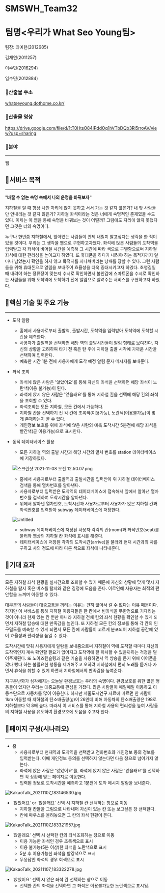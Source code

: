 # SMSWH_Team32
# 팀명<우리가 What Seo Young팀>

팀장: 최예헌(2012685)

김채연(2011257)

이수민(2016294)

임수민(2012884)

### 🔹산출물 주소

[whatseyoung.dothome.co.kr/](http://whatseyoung.dothome.co.kr/)

### 🔹산출물 영상
https://drive.google.com/file/d/1tT0HtsO84IPddOq1hVTbDQb3Rl5rroAV/view?usp=sharing

### 🔹분야

---

웹

## 🔶서비스 목적

---

"**바꿀 수 없는 숙명 속에서 나의 운명을 바꿔보자"**

 지하철을 탈 때 항상 나만 자리에 앉지 못하고 서서 가는 것 같지 않은가? 내 앞 사람들만 안내리는 것 같지 않은가? 지하철 좌석이라는 것은 너에게 숙명적인 존재였을 수도 있다. 이제는 이 웹을 통해 숙명을 바꿔보는 것이 어떨까? 그럼에도 자리에 앉지 못했다면 그것은 너의 숙명이다.

 누구나 한번쯤 지하철에서, 앉아있는 사람들이 언제 내릴지 알고싶다는 생각을 한 적이 있을 것이다. 우리는 그 생각을 웹으로 구현하고자했다. 좌석에 앉은 사람들의 도착역을 입력받고 각 좌석이 비어질 시간을 예측해 그 시간에 따라 색으로 구별함으로써 지하철 좌석에 대한 편리성을 높이고자 하였다. 또 휴대폰을 하다가 내려야 하는 목적지까지 얼마나 남았는지 확인을 하지 않고 목적지를 지나쳐버리는 낭패를 당할 수 있다. 그런 사람들을 위해 휴대폰으로 알림을 보내주어 효율성을 더욱 증대시키고자 하였다. 초행길일 때 내려야 하는 정류장이 맞는지 수시로 확인하면서 불안감에 스마트폰을 수시로 확인하는 사람들을 위해 도착역에 도착하기 전에 알람으로 알려주는 서비스를 구현하고자 하였다.

## 🔶핵심 기술 및 주요 기능

---

- 도착 알람
    - 홈에서 사용자로부터 출발역, 출발시간, 도착역을 입력받아 도착역에 도착할 시간을 예측한다.
    - 사용자가 출발역을 선택하면 해당 역의 출발시간들이 알림 형태로 보여진다. 자신의 상황을 고려하여 타기 전 혹은 탄 후에 지하철 출발 시각에 가까운 시간을 선택하여 입력한다.
    - 예측한 시간 1분 전에 사용자에게 도착 예정 알림 문자 메시지를 보내준다.

 

- 좌석 조회
    - 좌석에 앉은 사람은 '앉았어요'를 통해 자신의 좌석을 선택하면 해당 좌석이 노란색(이용 불가능)이 된다.
    - 좌석에 앉지 않은 사람은 '앉을래요'를 통해 지하철 칸을 선택해 해당 칸의 좌석을 조회할 수 있다.
    - 좌석조회는 모든 지하철, 모든 칸에서 가능하다.
    - 지하철 칸을 선택하기 전 각 칸에 초록색(이용가능), 노란색(이용불가능)이 몇 개 존재하는지 볼 수 있다.
    - 개인정보 보호를 위해 좌석에 앉은 사람의 예측 도착시간 5분전에 해당 좌석을 빨간색(곧 이용가능)으로 표시한다.
    
- 동적 데이터베이스 활용
    - 모든 지하철 역의 출발 시간과 해당 시간의 열차 번호를 station 데이터베이스에 저장하였다.
    
    ![스크린샷 2021-11-08 오전 12.50.07.png](https://s3-us-west-2.amazonaws.com/secure.notion-static.com/22c56dfd-b372-4d29-87af-8997514074c5/스크린샷_2021-11-08_오전_12.50.07.png)
    
    - 홈에서 사용자로부터 출발역과 출발시간을 입력받아 위 지하철 데이터베이스 검색을 통해 열차번호를 알아낸다.
    - 사용자로부터 입력받은 도착역의 데이터베이스에 접속해서 앞에서 알아낸 열차번호를 검색하여 도착시간을 알아낸다.
    - 위에서 알아낸 열차번호, 도착시간과 사용자로부터 사용자가 앉은 지하철 칸과 좌석번호를 입력받아 subway 데이터베이스에 저장한다.
    
    ![Untitled](https://s3-us-west-2.amazonaws.com/secure.notion-static.com/812cbe1c-8138-472d-9476-6335f89ef682/Untitled.png)
    
    - subway 데이터베이스에 저장된 사용자 각각의 칸(room)과 좌석번호(seat)를 불러와 웹상의 지하철 칸 좌석에 표시를 해준다.
    - 데이터베이스에 저장된 각각의 도착시간(arrive)을 불러와 현재 시간과의 차를 구하고 차의 정도에 따라 다른 색으로 좌석에 나타내준다.
    

## 🔶기대 효과

---

 모든 지하철 좌석 현황을 실시간으로 조회할 수 있기 때문에 자신의 상황에 맞게 몇시 지하철을 탈지 혹은 버스를 탈지와 같은 결정에 도움을 준다. 이로인해 사용자는 최적의 편안함을 느끼며 이동할 수 있다.

 대부분의 사람들이 대중교통을 꺼리는 이유는 편히 앉아서 갈 수 없다는 이유 때문이다. 하지만 이 서비스를 통해 지하철 이용자들은 한 칸에서 빈좌석을 무한정으로 기다리는 것이 아니라 현재 있는 칸 뿐만 아니라 지하철 전체 칸의 좌석 현황을 확인할 수 있게 되면서 지하철 탑승에 대한 만족감을 높인다. 또 지하철 모든 칸의 정보를 통해 각 칸의 인구밀도를 예측할 수 있게 되면서 모든 칸에 사람들이 고르게 분포되어 지하철 공간에 있어 효율성과 편리성을 높일 수 있다.

  도착시간에 맞춰 사용자에게 알람을 보내줌으로써 지하철이 역에 도착할 때마다 자신의 도착역인지 계속 확인할 필요가 없어지고 도착역에 잘 하차할 수 있을까하는 걱정을 덜어주게된다. 또 노이즈캔슬링과 같은 기술을 사용하면서 역 방송을 듣기 위해 이어폰을 꼈다 뺐다 하는 불필요한 행동을 제거해주고 오히려 지하철에서 편히 노래를 듣거나 자면서 휴식을 취할 수 있게 하면서 지하철에서의 만족감을 높여준다.

 지구온난화가 심각해지는 오늘날 환경보호는 우리의 숙명이다. 환경보호를 위한 많은 행동들이 있지만 우리는 대중교통에 관심을 가졌다. 많은 사람들이 매일매일 이동하고 이동수단으로 자동차를 많이 이용한다. 하지만 서울도시연구 자료에 따르면 한 사람이 1km 이동할 때 지하철의 탄소배출량(g)이 26인데 비해 자동차의 탄소배출량은 198로 지하철보다 약 8배 높다. 따라서 이 서비스를 통해 지하철 사용의 편리성을 높여 사람들의 지하철 사용을 유도하여 환경보호에 도움을 주고자 한다.

## 🔶페이지 구성(시나리오)

---

- 홈
    - 사용자로부터 현재역과 도착역을 선택받고 전화번호와 개인정보 동의 정보를 입력받는다. 이때 개인정보 동의를 선택하지 않는다면 다음 창으로 넘어가지 않는다.
    - 좌석에 앉은 사람은 '앉았어요'를, 좌석에 앉지 않은 사람은 '앉을래요'를 선택하면 각 상황에 맞는 페이지로 이동한다.
    - 입력된 정보로 도착시간을 예측하고 1분전에 도착 메시지 알람을 보내준다.

![KakaoTalk_20211107_183146530.jpg](https://s3-us-west-2.amazonaws.com/secure.notion-static.com/44b6da7e-0fc4-4e4b-816a-c4d508ab3c49/KakaoTalk_20211107_183146530.jpg)

- '앉았어요' or '앉을래요' 선택 시 지하철 칸 선택하는 창으로 이동
    - 지하철 칸들을 그림으로 나타내어 자신이 있는 칸 또는 보고싶은 창 선택한다.
    - 칸에 마우스를 올려놓으면 그 칸의 좌석 현황이 뜬다.

![KakaoTalk_20211107_183321957.jpg](https://s3-us-west-2.amazonaws.com/secure.notion-static.com/b046644a-02b3-4223-924a-a599796077ea/KakaoTalk_20211107_183321957.jpg)

- '앉을래요' 선택 시 선택한 칸의 좌석조회하는 창으로 이동
    - 이용 가능한 좌석인 경우 초록색으로 표시
    - 이용 불가능(5분 이상)한 좌석을 노란색으로 표시
    - 5분 후 이용가능한 좌석을 빨강색으로 표시
    - 무응답인 좌석의 경우 회색으로 표시

![KakaoTalk_20211107_183322278.jpg](https://s3-us-west-2.amazonaws.com/secure.notion-static.com/13910848-e6f9-4ff3-9fbd-8aea46856479/KakaoTalk_20211107_183322278.jpg)

- '앉았어요' 선택 시 앉은 좌석 칸 선택하는 창으로 이동
    - 선택한 칸의 좌석을 선택하면 그 좌석은 이용불가능한 노란색으로 표시됨.

